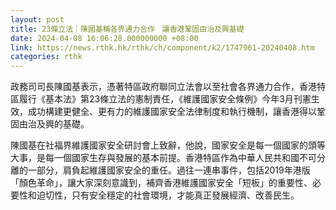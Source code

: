 ```yaml
---
layout: post
title: 23條立法｜陳國基稱各界通力合作　讓香港鞏固由治及興基礎
date: 2024-04-08 16:06:28.000000000 +08:00
link: https://news.rthk.hk/rthk/ch/component/k2/1747961-20240408.htm
categories: rthk
---
```


政務司司長陳國基表示，憑著特區政府聯同立法會以至社會各界通力合作，香港特區履行《基本法》第23條立法的憲制責任，《維護國家安全條例》今年3月刊憲生效，成功構建更健全、更有力的維護國家安全法律制度和執行機制，讓香港得以鞏固由治及興的基礎。

陳國基在社福界維護國家安全研討會上致辭，他說，國家安全是每一個國家的頭等大事，是每一個國家生存與發展的基本前提。香港特區作為中華人民共和國不可分離的一部分，肩負起維護國家安全的重任。過往一連串事件，包括2019年港版「顏色革命」，讓大家深刻意識到，補齊香港維護國家安全「短板」的重要性、必要性和迫切性，只有安全穩定的社會環境，才能真正發展經濟、改善民生。

